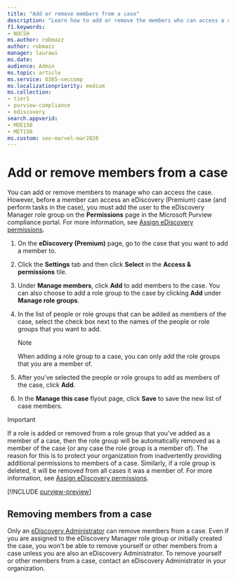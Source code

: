 ```yaml
---
title: "Add or remove members from a case"
description: "Learn how to add or remove the members who can access a case when managing an eDiscovery (Premium) case."
f1.keywords:
- NOCSH
ms.author: robmazz
author: robmazz
manager: laurawi
ms.date: 
audience: Admin
ms.topic: article
ms.service: O365-seccomp
ms.localizationpriority: medium
ms.collection:
- tier1
- purview-compliance
- ediscovery 
search.appverid: 
- MOE150
- MET150
ms.custom: seo-marvel-mar2020
---
```

# Add or remove members from a case

You can add or remove members to manage who can access the case. However, before a member can access an eDiscovery (Premium) case (and perform tasks in the case), you must add the user to the eDiscovery Manager role group on the **Permissions** page in the Microsoft Purview compliance portal. For more information, see [Assign eDiscovery permissions](./assign-ediscovery-permissions.md).

1. On the **eDiscovery (Premium)** page, go to the case that you want to add a member to.

2. Click the **Settings** tab and then click **Select** in the **Access & permissions** tile.

3. Under **Manage members**, click **Add** to add members to the case. You can also choose to add a role group to the case by clicking  **Add** under **Manage role groups**.

4. In the list of people or role groups that can be added as members of the case, select the check box next to the names of the people or role groups that you want to add.

   > [!NOTE]
   > When adding a role group to a case, you can only add the role groups that you are a member of.

5. After you've selected the people or role groups to add as members of the case, click **Add**.

6. In the **Manage this case** flyout page, click **Save** to save the new list of case members.

> [!IMPORTANT]
> If a role is added or removed from a role group that you've added as a member of a case, then the role group will be automatically removed as a member of the case (or any case the role group is a member of). The reason for this is to protect your organization from inadvertently providing additional permissions to members of a case. Similarly, if a role group is deleted, it will be removed from all cases it was a member of. For more information, see [Assign eDiscovery permissions](assign-ediscovery-permissions.md#adding-role-groups-as-members-of-ediscovery-cases).

[!INCLUDE [purview-preview](../includes/purview-preview.md)]

## Removing members from a case

Only an [eDiscovery Administrator](assign-ediscovery-permissions.md) can remove members from a case. Even if you are assigned to the eDiscovery Manager role group or initially created the case, you won't be able to remove yourself or other members from a case unless you are also an eDiscovery Administrator. To remove yourself or other members from a case, contact an eDiscovery Administrator in your organization.
